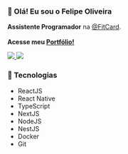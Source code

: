 ### 👋 Olá! Eu sou o Felipe Oliveira

**Assistente Programador** na [@FitCard](https://www.fitcard.com.br/).
<br>
<br>
**Acesse meu [Portfólio!](https://portfolio-felipehfo.vercel.app/)**

<a href="https://www.linkedin.com/in/felipehf-oliveira">
  <img src="https://img.shields.io/badge/linkedin-0077B5.svg?style=for-the-badge&logo=linkedin&logoColor=white">
</a>
<a href="mailto:felipe.henrique.f.o@gmail.com">
  <img src="https://img.shields.io/badge/e‑mail-D14836.svg?style=for-the-badge&logo=GMail&logoColor=white">
</a>

### 🔧 Tecnologias

* ReactJS
* React Native
* TypeScript
* NextJS
* NodeJS
* NestJS
* Docker
* Git
